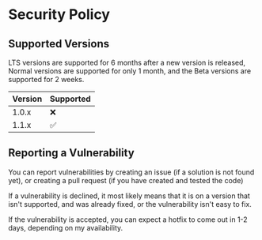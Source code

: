 # Security Policy

## Supported Versions

LTS versions are supported for 6 months after a new version is released,
Normal versions are supported for only 1 month,
and the Beta versions are supported for 2 weeks.


| Version | Supported          |
| ------- | ------------------ |
| 1.0.x   | :x:                |
| 1.1.x   | :white_check_mark: |

## Reporting a Vulnerability

You can report vulnerabilities by creating an issue (if a solution is not found yet), or creating a pull request (if you have created and tested the code)

If a vulnerability is declined, it most likely means that it is on a version that isn't supported, and was already fixed,
or the vulnerability isn't easy to fix.

If the vulnerability is accepted, you can expect a hotfix to come out in 1-2 days, depending on my availability. 
